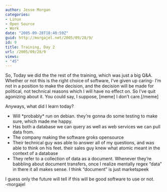 ```yaml
---
author: Jesse Morgan
categories:
- Linux
- Open Source
- Work
date: "2005-09-28T18:40:59Z"
guid: http://morgajel.net/2005/09/28/9/
id: 9
title: Training, Day 2
url: /2005/09/28/9
views:
- "45"
---
```


So, Today we did the the rest of the training, which was just a big Q&amp;A.  
Whether or not this is the right choice of software, I’ve given up caring- I’m not in a position to make the decision, and the decision will be made for political, not technical reasons which I will have no effect on. So I’ve quit agonizing about it. You could say, I suppose, \[meme\] I don’t care.\[/meme\]

Anyways, what did I learn today?

- Will \*probably\* run on debian. they’re gonna do some testing to make sure, which made me happy.
- Has both a database we can query as well as web services we can pull data from.
- The company making the software groks opensource
- Their technical guy was able to answer all of my questions, and was able to think on his feet. their sales guy knew what atomic meant in the context of a database
- They refer to a collection of data as a document. Whenever they’re babbling about document transfers, once I realize mentally regex “data” in there it all makes sense. I think “document” is just marketspeek

I guess only the future will tell if this will be good software to use or not.  
-morgajel